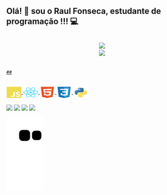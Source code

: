 
  
  ## Olá! 👋 sou o Raul Fonseca, estudante de programação !!! 💻

<br>

<div align="center">
  <a href="https://github.com/gitrxDev/">
  <img height="180em" src="https://github-readme-stats.vercel.app/api?username=gitrxDev&show_icons=true&theme=dracula&include_all_commits=true&count_private=true"/><br>
  <img width="300em" src="https://github-readme-stats.vercel.app/api/top-langs/?username=gitrxDev&layout=compact&langs_count=7&theme=dracula"/>
</div><br>                     
  
    ##
  
  <div style="display: inline_block"><br>
  <img align="center" alt="Rafa-Js" height="30" width="40" src="https://raw.githubusercontent.com/devicons/devicon/master/icons/javascript/javascript-plain.svg">
   <img align="center" alt="Rafa-React" height="30" width="40" src="https://raw.githubusercontent.com/devicons/devicon/master/icons/react/react-original.svg">
  <img align="center" alt="HTML" height="30" width="40" src="https://raw.githubusercontent.com/devicons/devicon/master/icons/html5/html5-original.svg">
  <img align="center" alt="CSS" height="30" width="40" src="https://raw.githubusercontent.com/devicons/devicon/master/icons/css3/css3-original.svg">
  <img align="center" alt="Python" height="30" width="40" src="https://raw.githubusercontent.com/devicons/devicon/master/icons/python/python-original.svg">
   </div><br>
  
 
 <div> 
  <a href="https://www.facebook.com/profile.php?id=100071557791440" target="_blank"><img src="https://img.shields.io/badge/Facebook-1877F2?style=for-the-badge&logo=facebook&logoColor=white" target="_blank"></a>
  <a href="https://www.linkedin.com/in/raul-fonseca-214740216/" target="_blank"><img src="https://img.shields.io/badge/LinkedIn-0077B5?style=for-the-badge&logo=linkedin&logoColor=white" target="_blank"></a>
 	<a href="mailto:raul.fonsecamd@gmail.com" target="_blank"><img src="https://img.shields.io/badge/Gmail-D14836?style=for-the-badge&logo=gmail&logoColor=white" target="_blank"></a>
  <a href="https://wa.me/5541984762570" target="_blank"><img src="https://img.shields.io/badge/WhatsApp-25D366?style=for-the-badge&logo=whatsapp&logoColor=white"></a>
  
 
  ![Snake animation](https://github.com/rafaballerini/rafaballerini/blob/output/github-contribution-grid-snake.svg)
 
</div>
  </div> 



